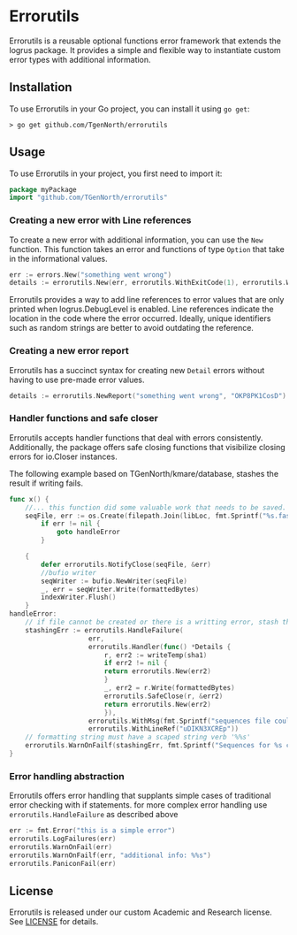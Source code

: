 # Errorutils

Errorutils is a reusable optional functions error framework that extends the logrus package. It provides a simple and flexible way to instantiate custom error types with additional information.

## Installation

To use Errorutils in your Go project, you can install it using `go get`:

```
> go get github.com/TgenNorth/errorutils
```

## Usage

To use Errorutils in your project, you first need to import it:

```go
package myPackage
import "github.com/TGenNorth/errorutils"
```

### Creating a new error with Line references

To create a new error with additional information, you can use the `New` function. This function takes an error and functions of type `Option` that take in the informational values.

```go
err := errors.New("something went wrong")
details := errorutils.New(err, errorutils.WithExitCode(1), errorutils.WithLineRef("OKP8PK1CosD"))
```

Errorutils provides a way to add line references to error values that are only printed when logrus.DebugLevel is enabled. Line references indicate the location in the code where the error occurred. Ideally, unique identifiers such as random strings are better to avoid outdating the reference.

### Creating a new error report

Errorutils has a succinct syntax for creating new `Detail` errors without having to use pre-made error values.

```go
details := errorutils.NewReport("something went wrong", "OKP8PK1CosD")
```

### Handler functions and safe closer

Errorutils accepts handler functions that deal with errors consistently. Additionally, the package offers safe closing functions that visibilize closing errors for io.Closer instances.

The following example based on TGenNorth/kmare/database, stashes the result if writing fails.

```go
func x() {
    //... this function did some valuable work that needs to be saved.
    seqFile, err := os.Create(filepath.Join(libLoc, fmt.Sprintf("%s.fasta", name)))
        if err != nil {
            goto handleError
        }

    {
        defer errorutils.NotifyClose(seqFile, &err)
        //bufio writer
        seqWriter := bufio.NewWriter(seqFile)
        _, err = seqWriter.Write(formattedBytes)
        indexWriter.Flush()
    }
handleError:
    // if file cannot be created or there is a writting error, stash the sequences
    stashingErr := errorutils.HandleFailure(
                    err,
                    errorutils.Handler(func() *Details {
                        r, err2 := writeTemp(sha1)
                        if err2 != nil {
                        return errorutils.New(err2)
                        }
                        _, err2 = r.Write(formattedBytes)
                        errorutils.SafeClose(r, &err2)
                        return errorutils.New(err2)
                        }),
                    errorutils.WithMsg(fmt.Sprintf("sequences file could not be created for %s at %s, a stash was ATTEMPTED as temporaryfile accessible with hash name %s", name, libLoc, sha1)),
                    errorutils.WithLineRef("uDIKN3XCREp"))
    // formatting string must have a scaped string verb '%%s'
    errorutils.WarnOnFailf(stashingErr, fmt.Sprintf("Sequences for %s cound not be saved: %%s\nSkipping...", name), errorutils.WithLineRef("XqZsHJI8ABs"))
}
```
### Error handling abstraction

Errorutils offers error handling that supplants simple cases of traditional error checking with if statements. for more complex error handling use `errorutils.HandleFailure` as described above

```go
err := fmt.Error("this is a simple error")
errorutils.LogFailures(err)
errorutils.WarnOnFail(err)
errorutils.WarnOnFailf(err, "additional info: %%s")
errorutils.PaniconFail(err)
```

## License

Errorutils is released under our custom Academic and Research license. See [LICENSE](LICENSE.rst) for details.